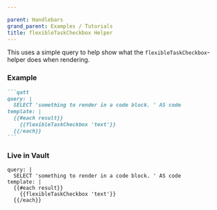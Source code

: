 ```yaml
---

parent: Handlebars
grand_parent: Examples / Tutorials
title: flexibleTaskCheckbox Helper
---
```


This uses a simple query to help show what the `flexibleTaskCheckbox`-helper does when rendering.

### Example

````markdown
```qatt
query: |
  SELECT 'something to render in a code block. ' AS code
template: |
  {{#each result}}
    {{flexibleTaskCheckbox 'text'}}
  {{/each}}
```
````

### Live in Vault

```qatt
query: |
  SELECT 'something to render in a code block. ' AS code
template: |
  {{#each result}}
    {{flexibleTaskCheckbox 'text'}}
  {{/each}}
```